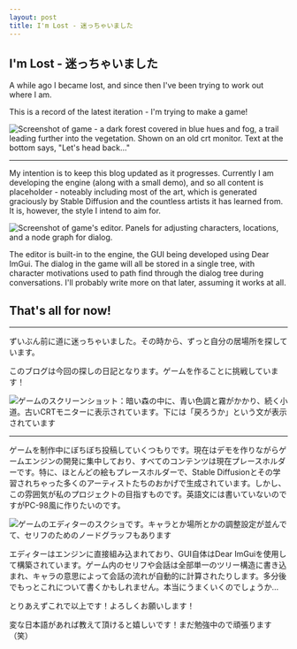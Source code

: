```yaml
---
layout: post
title: I'm Lost - 迷っちゃいました
---
```

## I'm Lost - 迷っちゃいました

A while ago I became lost, and since then I've been trying to work out where I am. 

This is a record of the latest iteration - I'm trying to make a game!

![Screenshot of game - a dark forest covered in blue hues and fog, a trail leading further into the vegetation. Shown on an old crt monitor. Text at the bottom says, "Let's head back..."](/blog/images/letsheadback.jpg)

---

My intention is to keep this blog updated as it progresses. Currently I am developing the engine (along with a small demo), and so all content is placeholder - noteably including most of the art, which is generated graciously by Stable Diffusion and the countless artists it has learned from. It is, however, the style I intend to aim for.

![Screenshot of game's editor. Panels for adjusting characters, locations, and a node graph for dialog.](/blog/images/nodeimage.jpg)

The editor is built-in to the engine, the GUI being developed using Dear ImGui. The dialog in the game will all be stored in a single tree, with character motivations used to path find through the dialog tree during conversations. I'll probably write more on that later, assuming it works at all.

That's all for now!
---
---
ずいぶん前に道に迷っちゃいました。その時から、ずっと自分の居場所を探しています。

このブログは今回の探しの日記となります。ゲームを作ることに挑戦しています！

![ゲームのスクリーンショット：暗い森の中に、青い色調と霧がかかり、続く小道。古いCRTモニターに表示されています。下には「戻ろうか」という文が表示されています](/blog/images/letsheadback.jpg)

---

ゲームを制作中にぼちぼち投稿していくつもりです。現在はデモを作りながらゲームエンジンの開発に集中しており、すべてのコンテンツは現在プレースホルダーです。特に、ほとんどの絵もプレースホルダーで、Stable Diffusionとその学習されちゃった多くのアーティストたちのおかげで生成されています。しかし、この雰囲気が私のプロジェクトの目指すものです。英語文には書いていないのですがPC-98風に作りたいのです。

![ゲームのエディターのスクショです。キャラとか場所とかの調整設定が並んでて、セリフのためのノードグラッフもあります](/blog/images/nodeimage.jpg)

エディターはエンジンに直接組み込まれており、GUI自体はDear ImGuiを使用して構築されています。ゲーム内のセリフや会話は全部単一のツリー構造に書き込まれ、キャラの意思によって会話の流れが自動的に計算されたりします。多分後でもっとこれについて書くかもしれません。本当にうまくいくのでしょうか…

とりあえずこれで以上です！よろしくお願いします！

変な日本語があれば教えて頂けると嬉しいです！まだ勉強中ので頑張ります（笑）
